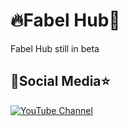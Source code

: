 # 🔥Fabel Hub💯

Fabel Hub still in beta

## 💬Social Media⭐

[![YouTube Channel](https://img.shields.io/badge/YouTube-Channel-red?logo=youtube)](https://youtube.com/@liebertsx?si=Ah1cAipnZBMJ-Q3e)